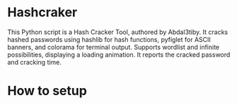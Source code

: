 # Hashcraker
This Python script is a Hash Cracker Tool, authored by Abdal3tiby. It cracks hashed passwords using hashlib for hash functions, pyfiglet for ASCII banners, and colorama for terminal output. Supports wordlist and infinite possibilities, displaying a loading animation. It reports the cracked password and cracking time.
# How to setup 
